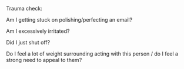 Trauma check:

Am I getting stuck on polishing/perfecting an email?

Am I excessively irritated?

Did I just shut off?

Do I feel a lot of weight surrounding acting with this person / do I feel a strong need to appeal to them?